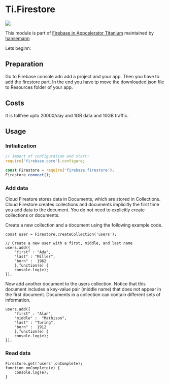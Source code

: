 Ti.Firestore
===========================================
![](https://raw.githubusercontent.com/hansemannn/titanium-firebase/master/titanium-firebase-logo%402x.png)


This module is part of [Firebase in Appcelerator Titanium](https://github.com/hansemannn/titanium-firebase) maintained by [hansemann](https://github.com/hansemannn)

Lets beginn:

## Preparation
Go to Firebase console adn add a project and your app. Then you have to add the firestore part. In the end you have tp move the downloaded json file to Resources folder of your app.

## Costs

It is tollfree upto 20000/day and 1GB data and 10GB traffic.

## Usage 

### Initialization

```javascript
// import of configuration and start:
require('firebase.core').configure;

const Firestore = require('firebase.firestore');
Firestore.connect();
```

### Add data

Cloud Firestore stores data in Documents, which are stored in Collections. Cloud Firestore creates collections and documents implicitly the first time you add data to the document. You do not need to explicitly create collections or documents.

Create a new collection and a document using the following example code.

```
const user = Firestore.createCollection('users');

// Create a new user with a first, middle, and last name
users.add({
	"first" : "Ada",
	"last" : "Miller",
	"born" :  1962
	},function(e) {
	console.log(e);
});
```

Now add another document to the users collection. Notice that this document includes a key-value pair (middle name) that does not appear in the first document. Documents in a collection can contain different sets of information.

```
users.add({
    "first" : "Alan",
    "middle" :  "Mathison",
    "last" : "Turing",
    "born" :  1912
    },function(e) {
    console.log(e);
});
```

### Read data

```
Firestore.get('users',onComplete);
function onComplete(e) {
	console.log(e);
}

```